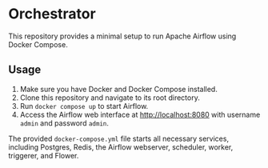 # Orchestrator

This repository provides a minimal setup to run Apache Airflow using Docker Compose.

## Usage

1. Make sure you have Docker and Docker Compose installed.
2. Clone this repository and navigate to its root directory.
3. Run `docker compose up` to start Airflow.
4. Access the Airflow web interface at [http://localhost:8080](http://localhost:8080) with username `admin` and password `admin`.

The provided `docker-compose.yml` file starts all necessary services, including Postgres, Redis, the Airflow webserver, scheduler, worker, triggerer, and Flower.

